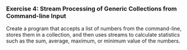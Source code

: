 ### Exercise 4: Stream Processing of Generic Collections from Command-line Input

Create a program that accepts a list of numbers from the command-line, stores them in a collection, and then uses streams to calculate statistics such as the sum, average, maximum, or minimum value of the numbers.

